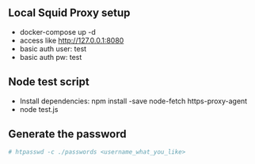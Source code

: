 ## Local Squid Proxy setup
- docker-compose up -d
- access like http://127.0.0.1:8080
- basic auth user: test
- basic auth pw: test

## Node test script
- Install dependencies: npm install -save node-fetch https-proxy-agent
- node test.js

## Generate the password
```bash
# htpasswd -c ./passwords <username_what_you_like>
```
